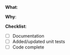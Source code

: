 <!--
Thanks for your interest in the project. I appreciate bugs filed and PRs submitted!
Please make sure that you are familiar with and follow the Code of Conduct for
this project (found in the CODE_OF_CONDUCT.md file).
Also, please make sure you're familiar with and follow the instructions in the
contributing guidelines (found in the CONTRIBUTING.md file).
If you're new to contributing to open source projects, you might find this free
video course helpful: http://kcd.im/pull-request
Please fill out the information below to expedite the review and (hopefully)
merge of your pull request!
-->

<!-- What changes are being made? (What feature/bug is being fixed here?) -->

**What**:

<!-- Why are these changes necessary? -->

**Why**:

<!-- Have you done all of these things?  -->

**Checklist**:

<!-- add "N/A" to the end of each line that's irrelevant to your changes -->
<!-- to check an item, place an "x" in the box like so: "- [x] Documentation" -->

- [ ] Documentation
- [ ] Added/updated unit tests
- [ ] Code complete

<!-- feel free to add additional comments -->
